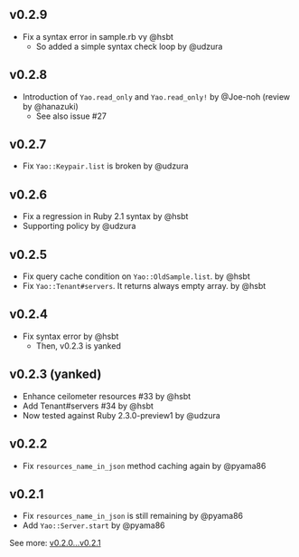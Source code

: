 ## v0.2.9

* Fix a syntax error in sample.rb vy @hsbt
  * So added a simple syntax check loop by @udzura

## v0.2.8

* Introduction of `Yao.read_only` and `Yao.read_only!` by @Joe-noh (review by @hanazuki)
  * See also issue #27

## v0.2.7

* Fix `Yao::Keypair.list` is broken by @udzura

## v0.2.6

* Fix a regression in Ruby 2.1 syntax by @hsbt
* Supporting policy by @udzura

## v0.2.5

* Fix query cache condition on `Yao::OldSample.list`. by @hsbt
* Fix `Yao::Tenant#servers`. It returns always empty array. by @hsbt

## v0.2.4

* Fix syntax error by @hsbt
  * Then, v0.2.3 is yanked

## v0.2.3 (yanked)

* Enhance ceilometer resources #33 by @hsbt
* Add Tenant#servers #34 by @hsbt
* Now tested against Ruby 2.3.0-preview1 by @udzura

## v0.2.2

* Fix `resources_name_in_json` method caching again by @pyama86

## v0.2.1

* Fix `resources_name_in_json` is still remaining by @pyama86
* Add `Yao::Server.start` by @pyama86

See more: [v0.2.0...v0.2.1](https://github.com/yaocloud/yao/compare/v0.2.0...v0.2.1)
